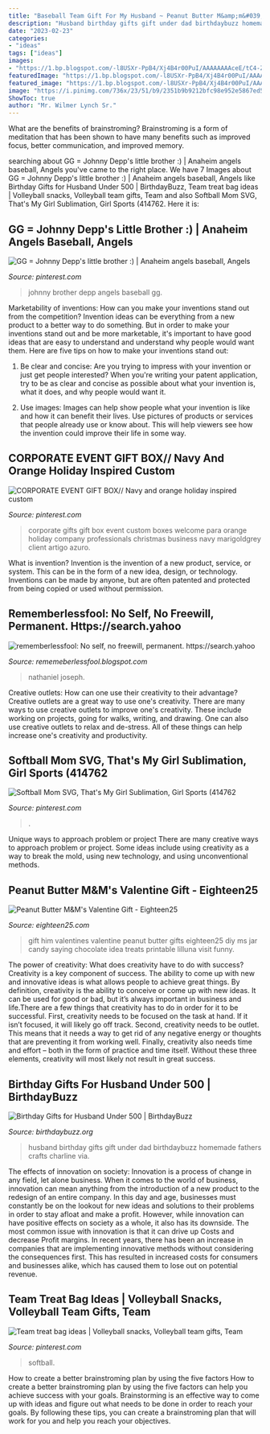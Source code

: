 ```yaml
---
title: "Baseball Team Gift For My Husband ~ Peanut Butter M&amp;m&#039;s Valentine Gift"
description: "Husband birthday gifts gift under dad birthdaybuzz homemade fathers crafts charline via"
date: "2023-02-23"
categories:
- "ideas"
tags: ["ideas"]
images:
- "https://1.bp.blogspot.com/-l8USXr-PpB4/Xj4B4r00PuI/AAAAAAAAceE/tC4-ZfQU-EQu8MmQuZAP--pwI7pzCkF8gCLcBGAsYHQ/s1600/Untitled368.png"
featuredImage: "https://1.bp.blogspot.com/-l8USXr-PpB4/Xj4B4r00PuI/AAAAAAAAceE/tC4-ZfQU-EQu8MmQuZAP--pwI7pzCkF8gCLcBGAsYHQ/s1600/Untitled368.png"
featured_image: "https://1.bp.blogspot.com/-l8USXr-PpB4/Xj4B4r00PuI/AAAAAAAAceE/tC4-ZfQU-EQu8MmQuZAP--pwI7pzCkF8gCLcBGAsYHQ/s1600/Untitled368.png"
image: "https://i.pinimg.com/736x/23/51/b9/2351b9b9212bfc98e952e5867ed57171.jpg"
ShowToc: true
author: "Mr. Wilmer Lynch Sr."
---
```



What are the benefits of brainstroming?
Brainstroming is a form of meditation that has been shown to have many benefits such as improved focus, better communication, and improved memory.

	

		
searching about GG = Johnny Depp&#039;s little brother :) | Anaheim angels baseball, Angels you've came to the right place. We have 7 Images about GG = Johnny Depp&#039;s little brother :) | Anaheim angels baseball, Angels like Birthday Gifts for Husband Under 500 | BirthdayBuzz, Team treat bag ideas | Volleyball snacks, Volleyball team gifts, Team and also Softball Mom SVG, That&#039;s My Girl Sublimation, Girl Sports (414762. Here it is:
		
    
## GG = Johnny Depp&#039;s Little Brother :) | Anaheim Angels Baseball, Angels

<img loading=lazy src="https://i.pinimg.com/originals/c9/48/3c/c9483ca3577cba88491c4b31edfeb19f.jpg" onerror="this.onerror=null;this.src='https://tse1.mm.bing.net/th?id=OIP.PSKczeBTBsecwlocMEEtJQHaKd&amp;pid=15.1';" alt="GG = Johnny Depp&#039;s little brother :) | Anaheim angels baseball, Angels">

_Source: pinterest.com_

>johnny brother depp angels baseball gg. 

	

Marketability of inventions: How can you make your inventions stand out from the competition?
Invention ideas can be everything from a new product to a better way to do something. But in order to make your inventions stand out and be more marketable, it's important to have good ideas that are easy to understand and understand why people would want them. Here are five tips on how to make your inventions stand out:
1. Be clear and concise: Are you trying to impress with your invention or just get people interested? When you're writing your patent application, try to be as clear and concise as possible about what your invention is, what it does, and why people would want it.

2. Use images: Images can help show people what your invention is like and how it can benefit their lives. Use pictures of products or services that people already use or know about. This will help viewers see how the invention could improve their life in some way.

    
## CORPORATE EVENT GIFT BOX// Navy And Orange Holiday Inspired Custom

<img loading=lazy src="https://i.pinimg.com/originals/7d/9a/61/7d9a61b42548890dd89e17c5b6bf66d1.jpg" onerror="this.onerror=null;this.src='https://tse3.mm.bing.net/th?id=OIP.CwGfQZR5p-xVQEuuvXLfjgHaLG&amp;pid=15.1';" alt="CORPORATE EVENT GIFT BOX// Navy and orange holiday inspired custom">

_Source: pinterest.com_

>corporate gifts gift box event custom boxes welcome para orange holiday company professionals christmas business navy marigoldgrey client artigo azuro. 

	

What is invention?
Invention is the invention of a new product, service, or system. This can be in the form of a new idea, design, or technology. Inventions can be made by anyone, but are often patented and protected from being copied or used without permission.

    
## Rememberlessfool: No Self, No Freewill, Permanent. Https://search.yahoo

<img loading=lazy src="https://1.bp.blogspot.com/-l8USXr-PpB4/Xj4B4r00PuI/AAAAAAAAceE/tC4-ZfQU-EQu8MmQuZAP--pwI7pzCkF8gCLcBGAsYHQ/s1600/Untitled368.png" onerror="this.onerror=null;this.src='https://tse3.mm.bing.net/th?id=OIP.B1126R7Y4ly_PqSk_z7m0wHaEK&amp;pid=15.1';" alt="rememberlessfool: No self, no freewill, permanent. https://search.yahoo">

_Source: rememeberlessfool.blogspot.com_

>nathaniel joseph. 

	

Creative outlets: How can one use their creativity to their advantage?
Creative outlets are a great way to use one's creativity. There are many ways to use creative outlets to improve one's creativity. These include working on projects, going for walks, writing, and drawing. One can also use creative outlets to relax and de-stress. All of these things can help increase one's creativity and productivity.

    
## Softball Mom SVG, That&#039;s My Girl Sublimation, Girl Sports (414762

<img loading=lazy src="https://i.pinimg.com/736x/47/bf/a5/47bfa5d96c9ee10a13f1c48039fd74ed.jpg" onerror="this.onerror=null;this.src='https://tse2.mm.bing.net/th?id=OIP.cQT5dFuy_WAi9G-8QLhPSwHaE8&amp;pid=15.1';" alt="Softball Mom SVG, That&#039;s My Girl Sublimation, Girl Sports (414762">

_Source: pinterest.com_

>. 

	

Unique ways to approach problem or project
There are many creative ways to approach problem or project. Some ideas include using creativity as a way to break the mold, using new technology, and using unconventional methods.

    
## Peanut Butter M&amp;M&#039;s Valentine Gift - Eighteen25

<img loading=lazy src="https://eighteen25.com/wp-content/uploads/2015/01/Peanut-Butter-MM-Valentines.jpg" onerror="this.onerror=null;this.src='https://tse4.mm.bing.net/th?id=OIP.axsIgo9wCABGFeKD5obQHAHaLH&amp;pid=15.1';" alt="Peanut Butter M&amp;M&#039;s Valentine Gift - Eighteen25">

_Source: eighteen25.com_

>gift him valentines valentine peanut butter gifts eighteen25 diy ms jar candy saying chocolate idea treats printable lilluna visit funny. 

	

The power of creativity: What does creativity have to do with success?
Creativity is a key component of success. The ability to come up with new and innovative ideas is what allows people to achieve great things. By definition, creativity is the ability to conceive or come up with new ideas. It can be used for good or bad, but it’s always important in business and life.There are a few things that creativity has to do in order for it to be successful. First, creativity needs to be focused on the task at hand. If it isn’t focused, it will likely go off track. Second, creativity needs to be outlet. This means that it needs a way to get rid of any negative energy or thoughts that are preventing it from working well. Finally, creativity also needs time and effort – both in the form of practice and time itself. Without these three elements, creativity will most likely not result in great success.

    
## Birthday Gifts For Husband Under 500 | BirthdayBuzz

<img loading=lazy src="https://birthdaybuzz.org/wp-content/uploads/2020/01/birthday-gifts-for-husband-under-500-birthday-gift-for-my-husband-gift-ideas-pinterest-of-birthday-gifts-for-husband-under-500-scaled.jpg" onerror="this.onerror=null;this.src='https://tse3.mm.bing.net/th?id=OIP.E9Oe-Y06_oR4Bk590k8AhQHaJ6&amp;pid=15.1';" alt="Birthday Gifts for Husband Under 500 | BirthdayBuzz">

_Source: birthdaybuzz.org_

>husband birthday gifts gift under dad birthdaybuzz homemade fathers crafts charline via. 

	

The effects of innovation on society:
Innovation is a process of change in any field, let alone business. When it comes to the world of business, innovation can mean anything from the introduction of a new product to the redesign of an entire company. In this day and age, businesses must constantly be on the lookout for new ideas and solutions to their problems in order to stay afloat and make a profit.
However, while innovation can have positive effects on society as a whole, it also has its downside. The most common issue with innovation is that it can drive up Costs and decrease Profit margins. In recent years, there has been an increase in companies that are implementing innovative methods without considering the consequences first. This has resulted in increased costs for consumers and businesses alike, which has caused them to lose out on potential revenue.

    
## Team Treat Bag Ideas | Volleyball Snacks, Volleyball Team Gifts, Team

<img loading=lazy src="https://i.pinimg.com/736x/23/51/b9/2351b9b9212bfc98e952e5867ed57171.jpg" onerror="this.onerror=null;this.src='https://tse3.mm.bing.net/th?id=OIP.tkoNnPILtxYyKx1utbvkqwHaJ3&amp;pid=15.1';" alt="Team treat bag ideas | Volleyball snacks, Volleyball team gifts, Team">

_Source: pinterest.com_

>softball. 

	

How to create a better brainstroming plan by using the five factors
How to create a better brainstroming plan by using the five factors can help you achieve success with your goals. Brainstorming is an effective way to come up with ideas and figure out what needs to be done in order to reach your goals. By following these tips, you can create a brainstroming plan that will work for you and help you reach your objectives.

